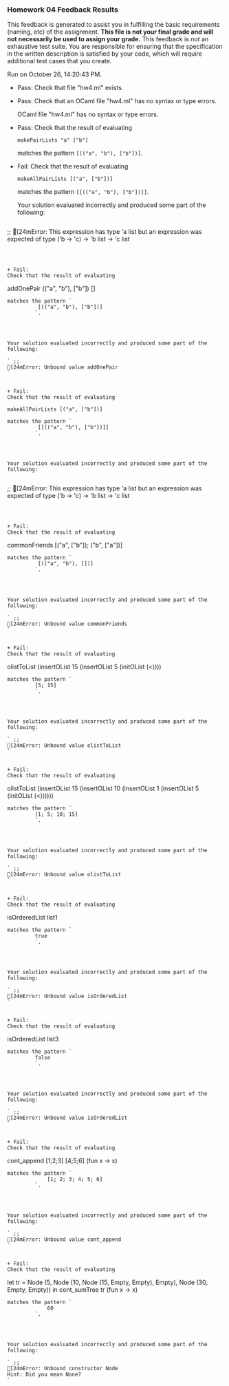 ### Homework 04 Feedback Results

This feedback is generated to assist you in fulfilling the basic requirements (naming, etc) of the assignment. 
            **This file is not your final grade and will not necessarily be used to assign your grade.** 
            This feedback is *not* an exhaustive test suite. You are responsible for ensuring that the specification in the
            written description is satisfied by your code, which will require additional test cases that you create.

Run on October 26, 14:20:43 PM.

+ Pass: Check that file "hw4.ml" exists.

+ Pass: Check that an OCaml file "hw4.ml" has no syntax or type errors.

    OCaml file "hw4.ml" has no syntax or type errors.



+ Pass: 
Check that the result of evaluating
   ```
   makePairLists "a" ["b"]
   ```
   matches the pattern `
            [(("a", "b"), ["b"])]
            `.

   




+ Fail: 
Check that the result of evaluating
   ```
   makeAllPairLists [("a", ["b"])]
   ```
   matches the pattern `
            [[(("a", "b"), ["b"])]]
            `.

   


   Your solution evaluated incorrectly and produced some part of the following:

 
   ```
 ;;
[24mError: This expression has type 'a list
       but an expression was expected of type
         ('b -> 'c) -> 'b list -> 'c list

   ```



+ Fail: 
Check that the result of evaluating
   ```
   addOnePair (("a", "b"), ["b"]) []
   ```
   matches the pattern `
             [(("a", "b"), ["b"])] 
            `.

   


   Your solution evaluated incorrectly and produced some part of the following:

 ` ;;
[24mError: Unbound value addOnePair
`


+ Fail: 
Check that the result of evaluating
   ```
    makeAllPairLists [("a", ["b"])]
   ```
   matches the pattern `
             [[(("a", "b"), ["b"])]]
            `.

   


   Your solution evaluated incorrectly and produced some part of the following:

 
   ```
 ;;
[24mError: This expression has type 'a list
       but an expression was expected of type
         ('b -> 'c) -> 'b list -> 'c list

   ```



+ Fail: 
Check that the result of evaluating
   ```
   commonFriends [("a", ["b"]); ("b", ["a"])]
   ```
   matches the pattern `
             [(("a", "b"), [])]
            `.

   


   Your solution evaluated incorrectly and produced some part of the following:

 ` ;;
[24mError: Unbound value commonFriends
`


+ Fail: 
Check that the result of evaluating
   ```
   olistToList (insertOList 15 (insertOList 5 (initOList (<))))
   ```
   matches the pattern `
            [5; 15]
            `.

   


   Your solution evaluated incorrectly and produced some part of the following:

 ` ;;
[24mError: Unbound value olistToList
`


+ Fail: 
Check that the result of evaluating
   ```
   olistToList (insertOList 15 (insertOList 10 (insertOList 1 (insertOList 5 (initOList (<))))))
   ```
   matches the pattern `
            [1; 5; 10; 15]
            `.

   


   Your solution evaluated incorrectly and produced some part of the following:

 ` ;;
[24mError: Unbound value olistToList
`


+ Fail: 
Check that the result of evaluating
   ```
   isOrderedList list1
   ```
   matches the pattern `
            true
            `.

   


   Your solution evaluated incorrectly and produced some part of the following:

 ` ;;
[24mError: Unbound value isOrderedList
`


+ Fail: 
Check that the result of evaluating
   ```
   isOrderedList list3
   ```
   matches the pattern `
            false
            `.

   


   Your solution evaluated incorrectly and produced some part of the following:

 ` ;;
[24mError: Unbound value isOrderedList
`


+ Fail: 
Check that the result of evaluating
   ```
   cont_append [1;2;3] [4;5;6] (fun x -> x)
   ```
   matches the pattern `
                [1; 2; 3; 4; 5; 6]
            `.

   


   Your solution evaluated incorrectly and produced some part of the following:

 ` ;;
[24mError: Unbound value cont_append
`


+ Fail: 
Check that the result of evaluating
   ```
   let tr = 
              Node (5, 
                Node (10, 
                    Node (15, Empty, Empty), 
                    Empty), 
                Node (30, Empty, Empty))
            in cont_sumTree tr (fun x -> x)
   ```
   matches the pattern `
                60
            `.

   


   Your solution evaluated incorrectly and produced some part of the following:

 ` ;;
[24mError: Unbound constructor Node
Hint: Did you mean None?
`


